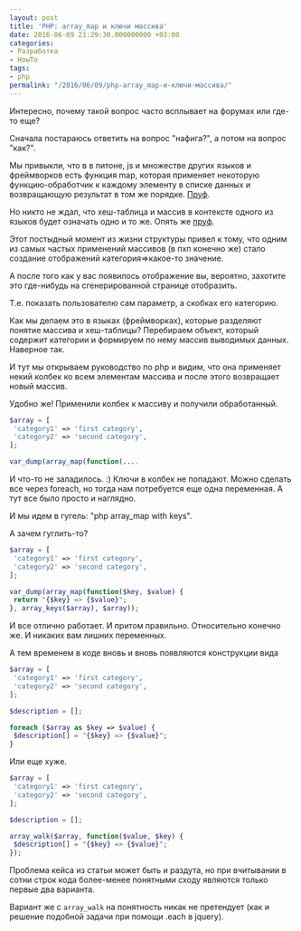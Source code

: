 ```yaml
---
layout: post
title: 'PHP: array_map и ключи массива'
date: 2016-06-09 21:29:30.000000000 +03:00
categories:
- Разработка
- HowTo
tags:
- php
permalink: "/2016/06/09/php-array_map-и-ключи-массива/"
---
```


Интересно, почему такой вопрос часто всплывает на форумах или где-то еще?

Сначала постараюсь ответить на вопрос "нафига?", а потом на вопрос "как?".

Мы привыкли, что в в питоне, js и множестве других языков и фреймворков есть функция map, которая применяет некоторую функцию-обработчик к каждому элементу в списке данных и возвращающую результат в том же порядке. [Пруф](https://en.wikipedia.org/wiki/Map_(higher-order_function)).

Но никто не ждал, что хеш-таблица и массив в контексте одного из языков будет означать одно и то же. Опять же [пруф](https://secure.php.net/manual/ru/language.types.array.php).

Этот постыдный момент из жизни структуры привел к тому, что одним из самых частых применений массивов (в пхп конечно же) стало создание отображений категория=\>какое-то значение.

А после того как у вас появилось отображение вы, вероятно, захотите это где-нибудь на сгенерированной странице отобразить.

Т.е. показать пользователю сам параметр, а скобках его категорию.

Как мы делаем это в языках (фреймворках), которые разделяют понятие массива и хеш-таблицы? Перебираем объект, который содержит категории и формируем по нему массив выводимых данных. Наверное так.

И тут мы открываем руководство по php и видим, что она применяет некий колбек ко всем элементам массива и после этого возвращает новый массив.

Удобно же! Применили колбек к массиву и получили обработанный.

```php
$array = [  
 'category1' => 'first category',  
 'category2' => 'second category',  
];

var_dump(array_map(function(....
```

И что-то не заладилось. :) Ключи в колбек не попадают. Можно сделать все через foreach, но тогда нам потребуется еще одна переменная. А тут все было просто и наглядно.

И мы идем в гугель: "php array_map with keys".

А зачем гуглить-то?

```php
$array = [  
 'category1' => 'first category',  
 'category2' => 'second category',  
];

var_dump(array_map(function($key, $value) {  
 return "{$key} => {$value}";  
}, array_keys($array), $array));
```

И все отлично работает. И притом правильно. Относительно конечно же. И никаких вам лишних переменных.

А тем временем в коде вновь и вновь появляются конструкции вида

```php
$array = [  
 'category1' => 'first category',  
 'category2' => 'second category',  
];

$description = [];

foreach ($array as $key => $value) {  
 $description[] = "{$key} => {$value}";  
}
```

Или еще хуже.

```php
$array = [  
 'category1' => 'first category',  
 'category2' => 'second category',  
];

$description = [];

array_walk($array, function($value, $key) {  
 $description[] = "{$key} => {$value}";  
});
```

Проблема кейса из статьи может быть и раздута, но при вчитывании в сотни строк кода более-менее понятными сходу являются только первые два варианта.

Вариант же с ``array_walk`` на понятность никак не претендует (как и решение подобной задачи при помощи .each в jquery).

